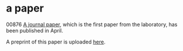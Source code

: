 # a paper
00876 <a href="http://www.tandfonline.com/doi/abs/10.1080/01691864.2016.1159980" target="_blank">A journal paper</a>, which is the first paper from the laboratory, has been published in April. 

A preprint of this paper is uploaded <a href="https://www.researchgate.net/publication/296198818_Small_Implementation_of_Decision_Making_Policy_for_the_Height_Task_of_the_Acrobot" target="_blank">here</a>. 


